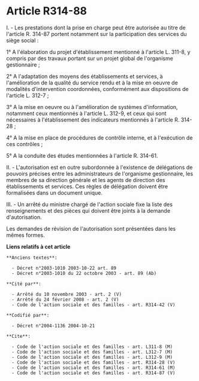 # Article R314-88

I. - Les prestations dont la prise en charge peut être autorisée au titre de l'article R. 314-87 portent notamment sur la
participation des services du siège social :

1° A l'élaboration du projet d'établissement mentionné à l'article L. 311-8, y compris par des travaux portant sur un projet
global de l'organisme gestionnaire ;

2° A l'adaptation des moyens des établissements et services, à l'amélioration de la qualité du service rendu et à la mise en
oeuvre de modalités d'intervention coordonnées, conformément aux dispositions de l'article L. 312-7 ;

3° A la mise en oeuvre ou à l'amélioration de systèmes d'information, notamment ceux mentionnés à l'article L. 312-9, et ceux
qui sont nécessaires à l'établissement des indicateurs mentionnés à l'article R. 314-28 ;

4° A la mise en place de procédures de contrôle interne, et à l'exécution de ces contrôles ;

5° A la conduite des études mentionnées à l'article R. 314-61.

II. - L'autorisation est en outre subordonnée à l'existence de délégations de pouvoirs précises entre les administrateurs de
l'organisme gestionnaire, les membres de sa direction générale et les agents de direction des établissements et services. Ces
règles de délégation doivent être formalisées dans un document unique.

III. - Un arrêté du ministre chargé de l'action sociale fixe la liste des renseignements et des pièces qui doivent être
joints à la demande d'autorisation.

Les demandes de révision de l'autorisation sont présentées dans les mêmes formes.

**Liens relatifs à cet article**

	**Anciens textes**:

	  - Décret n°2003-1010 2003-10-22 art. 89
	  - Décret n°2003-1010 du 22 octobre 2003 - art. 89 (Ab)

	**Cité par**:

	  - Arrêté du 10 novembre 2003 - art. 2 (V)
	  - Arrêté du 24 février 2008 - art. 2 (V)
	  - Code de l'action sociale et des familles - art. R314-42 (V)

	**Codifié par**:

	  - Décret n°2004-1136 2004-10-21

	**Cite**:

	  - Code de l'action sociale et des familles - art. L311-8 (M)
	  - Code de l'action sociale et des familles - art. L312-7 (M)
	  - Code de l'action sociale et des familles - art. L312-9 (M)
	  - Code de l'action sociale et des familles - art. R314-28 (V)
	  - Code de l'action sociale et des familles - art. R314-61 (M)
	  - Code de l'action sociale et des familles - art. R314-87 (V)
